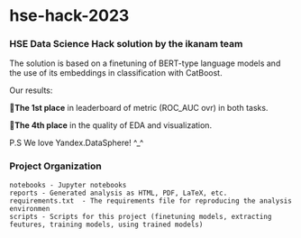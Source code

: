# hse-hack-2023

### HSE Data Science Hack solution by the ikanam team

The solution is based on a finetuning of BERT-type language models and the use of its embeddings in classification with CatBoost. 

Our results:

🥇**The 1st place** in leaderboard of metric (ROC_AUC ovr) in both tasks.

🥉**The 4th place** in the quality of EDA and visualization.


P.S We love Yandex.DataSphere! ^_^

### Project Organization
```
notebooks - Jupyter notebooks
reports - Generated analysis as HTML, PDF, LaTeX, etc.
requirements.txt  - The requirements file for reproducing the analysis environmen
scripts - Scripts for this project (finetuning models, extracting feutures, training models, using trained models)
```

